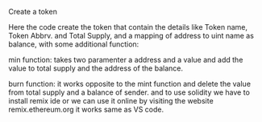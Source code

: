 Create a token

Here the code create the token that contain the details like Token name, Token Abbrv. and Total Supply, and a mapping of address to uint name as balance, with some additional function:

min function: takes two paramenter a address and a value and add the value to total supply and the address of the balance.

burn function: it works opposite to the mint function and delete the value from total supply and a balance of sender. and to use solidity we have to install remix ide or we can use it online by visiting the website remix.ethereum.org it works same as VS code.
